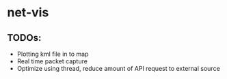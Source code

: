 # net-vis

## TODOs:
 - Plotting kml file in to map
 - Real time packet capture
 - Optimize using thread, reduce amount of API request to external source
